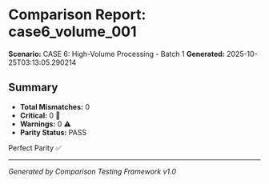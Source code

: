 # Comparison Report: case6_volume_001
**Scenario:** CASE 6: High-Volume Processing - Batch 1
**Generated:** 2025-10-25T03:13:05.290214

## Summary
- **Total Mismatches:** 0
- **Critical:** 0 🚨
- **Warnings:** 0 ⚠️
- **Parity Status:** PASS

Perfect Parity ✅

---
*Generated by Comparison Testing Framework v1.0*